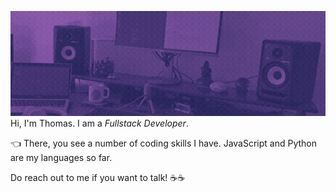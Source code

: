 ![ani](https://github.com/tdijkmans/tdijkmans/blob/master/td.gif)
Hi, I'm Thomas. I am a _Fullstack Developer_. 

👈 There, you see a number of coding skills I have. JavaScript and Python are my languages so far.

Do reach out to me if you want to talk! ☕☕
